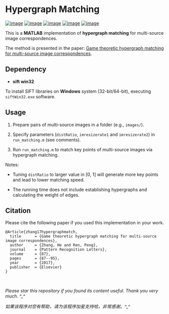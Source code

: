# Hypergraph Matching

[![image](https://img.shields.io/badge/license-MIT-green.svg)](https://github.com/HeZhang1994/hypergraph-matching/blob/master/LICENSE)
[![image](https://img.shields.io/badge/platform-windows-lightgrey.svg)]()
[![image](https://img.shields.io/badge/matlab-2013a-blue.svg)]()
[![image](https://img.shields.io/badge/status-stable-brightgreen.svg)]()
[![image](https://img.shields.io/badge/build-passing-brightgreen.svg)]()

This is a **MATLAB** implementation of **hypergraph matching** for multi-source image correspondences. 

The method is presented in the paper: [Game theoretic hypergraph matching for multi-source image correspondences](https://www.researchgate.net/publication/305696390_Game_Theoretic_Hypergraph_Matching_for_Multi-source_Image_Correspondences).

## Dependency

* __sift win32__

To install SIFT libraries on **Windows** system (32-bit/64-bit), executing `siftWin32.exe` software.

## Usage

1. Prepare pairs of multi-source images in a folder (e.g., `images/`).

2. Specify parameters (`distRatio`, `imresizerate1` and `imresizerate2`) in `run_matching.m` (see comments).

3. Run `run_matching.m` to match key points of multi-source images via hypergraph matching.

Notes:

- Tuning `distRatio` to larger value in [0, 1] will generate more key points and lead to lower matching speed.

- The running time does not include establishing hypergraphs and calculating the weight of edges.

## Citation

Please cite the following paper if you used this implementation in your work.

    @Article{zhang17hypergraphmatch,
      title      = {Game theoretic hypergraph matching for multi-source image correspondences},
      author     = {Zhang, He and Ren, Peng},
      journal    = {Pattern Recognition Letters},
      volume     = {87},
      pages      = {87--95},
      year       = {2017},
      publisher  = {Elsevier}
    }

<br>

<i>Please star this repository if you found its content useful. Thank you very much. ^_^</i>

<i>如果该程序对您有帮助，请为该程序加星支持哈，非常感谢。^_^</i>
